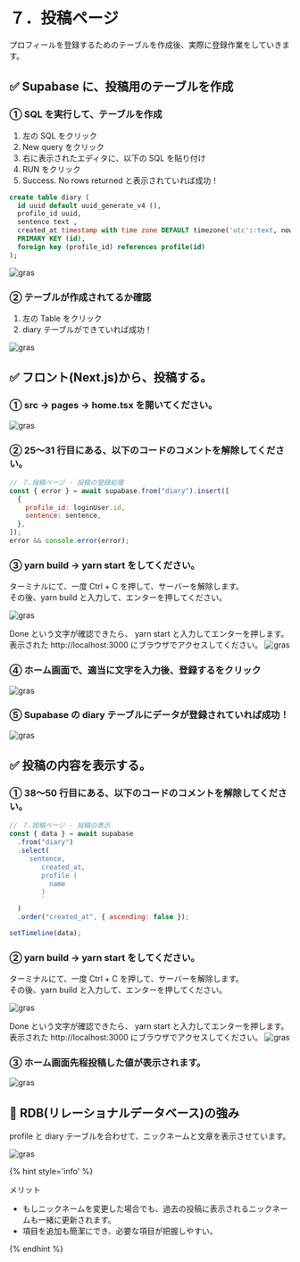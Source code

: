 # ７．投稿ページ

プロフィールを登録するためのテーブルを作成後、実際に登録作業をしていきます。

## ✅ Supabase に、投稿用のテーブルを作成

### ① SQL を実行して、テーブルを作成

1. 左の SQL をクリック
2. New query をクリック
3. 右に表示されたエディタに、以下の SQL を貼り付け
4. RUN をクリック
5. Success. No rows returned と表示されていれば成功！

```sql
create table diary (
  id uuid default uuid_generate_v4 (),
  profile_id uuid,
  sentence text ,
  created_at timestamp with time zone DEFAULT timezone('utc'::text, now()) NOT NULL,
  PRIMARY KEY (id),
  foreign key (profile_id) references profile(id)
);
```

![gras](010-supabase.png)

### ② テーブルが作成されてるか確認

1. 左の Table をクリック
2. diary テーブルができていれば成功！

![gras](020-supabase.png)

## ✅ フロント(Next.js)から、投稿する。

### ① src → pages → home.tsx を開いてください。

![gras](030-gitpod.png)

### ② 25〜31 行目にある、以下のコードのコメントを解除してください。

```javascript
// ７.投稿ページ - 投稿の登録処理
const { error } = await supabase.from("diary").insert([
  {
    profile_id: loginUser.id,
    sentence: sentence,
  },
]);
error && console.error(error);
```

### ③ yarn build → yarn start をしてください。

ターミナルにて、一度 Ctrl + C を押して、サーバーを解除します。  
その後、yarn build と入力して、エンターを押してください。

![gras](035-gitpod.png)

Done という文字が確認できたら、 yarn start と入力してエンターを押します。  
表示された http://localhost:3000 にブラウザでアクセスしてください。
![gras](036-gitpod.png)

### ④ ホーム画面で、適当に文字を入力後、登録するをクリック

![gras](040-gitpod.png)

### ⑤ Supabase の diary テーブルにデータが登録されていれば成功！

![gras](050-supabase.png)

## ✅ 投稿の内容を表示する。

### ① 38〜50 行目にある、以下のコードのコメントを解除してください。

```javascript
// ７.投稿ページ - 投稿の表示
const { data } = await supabase
  .from("diary")
  .select(
    `sentence,
        created_at,
        profile (
          name
        )
        `
  )
  .order("created_at", { ascending: false });

setTimeline(data);
```

### ② yarn build → yarn start をしてください。

ターミナルにて、一度 Ctrl + C を押して、サーバーを解除します。  
その後、yarn build と入力して、エンターを押してください。

![gras](035-gitpod.png)

Done という文字が確認できたら、 yarn start と入力してエンターを押します。  
表示された http://localhost:3000 にブラウザでアクセスしてください。
![gras](036-gitpod.png)

### ③ ホーム画面先程投稿した値が表示されます。

![gras](060-gitpod.png)

## 🤔 RDB(リレーショナルデータベース)の強み

profile と diary テーブルを合わせて、ニックネームと文章を表示させています。

![gras](070-explanation.png)

{% hint style='info' %}

メリット

- もしニックネームを変更した場合でも、過去の投稿に表示されるニックネームも一緒に更新されます。
- 項目を追加も簡潔にでき、必要な項目が把握しやすい。

{% endhint %}
